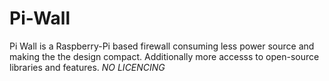 # Pi-Wall


Pi Wall is a Raspberry-Pi based firewall consuming less power source and making the the design compact. Additionally more accesss to open-source libraries and features.
*NO LICENCING*

